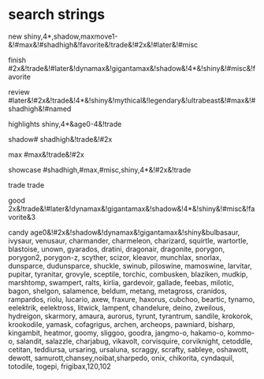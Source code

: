 # search strings

new
shiny,4*,shadow,maxmove1-&!#max&!#shadhigh&!favorite&!trade&!#2x&!#later&!#misc

finish
#2x&!trade&!#later&!dynamax&!gigantamax&!shadow&!4*&!shiny&!#misc&!favorite

review
#later&!#2x&!trade&!4*&!shiny&!mythical&!legendary&!ultrabeast&!#max&!#shadhigh&!#named

highlights
shiny,4*&age0-4&!trade

shadow#
shadhigh&!trade&!#2x

max
#max&!trade&!#2x

showcase
#shadhigh,#max,#misc,shiny,4*&!#2x&!trade

trade
trade

good
2x&!trade&!#later&!dynamax&!gigantamax&!shadow&!4*&!shiny&!#misc&!favorite&3

candy
age0&!#2x&!shadow&!dynamax&!gigantamax&!shiny&bulbasaur, ivysaur, venusaur, charmander, charmeleon, charizard, squirtle, wartortle, blastoise, unown, gyarados, dratini, dragonair, dragonite, porygon, porygon2, porygon-z, scyther, scizor, kleavor, munchlax, snorlax, dunsparce, dudunsparce, shuckle, swinub, piloswine, mamoswine, larvitar, pupitar, tyranitar,  grovyle, sceptile, torchic, combusken, blaziken, mudkip, marshtomp, swampert, ralts, kirlia, gardevoir, gallade, feebas, milotic, bagon, shelgon, salamence, beldum, metang, metagross, cranidos, rampardos, riolu, lucario, axew, fraxure, haxorus, cubchoo, beartic, tynamo, eelektrik, eelektross, litwick, lampent, chandelure, deino, zweilous, hydreigon, skarmory, amaura, aurorus, tyrunt, tyrantrum, sandile, krokorok, krookodile, yamask, cofagrigus, archen, archeops, pawniard, bisharp, kingambit, heatmor, goomy, sliggoo, goodra, jangmo-o, hakamo-o, kommo-o, salandit, salazzle, charjabug, vikavolt, corvisquire, corviknight, cetoddle, cetitan, teddiursa, ursaring, ursaluna, scraggy, scrafty, sableye, oshawott, dewott, samurott,chansey,noibat,sharpedo, onix, chikorita, cyndaquil, totodile, togepi, frigibax,120,102
